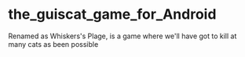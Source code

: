 # the_guiscat_game_for_Android
Renamed as Whiskers's Plage, is a game where we'll have got to kill at many cats as been possible
